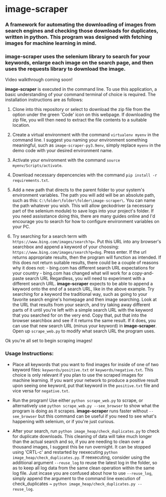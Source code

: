 <!-- Title -->
# image-scraper

<!-- Introduction -->
### A framework for automating the downloading of images from search engines and checking those downloads for duplicates, written in python. This program was designed with fetching images for machine learning in mind.

### **image-scraper** uses the selenium library to search for your keywords, enlarge each image on the search page, and then uses the requests library to download the image.

<!-- Video -->
Video walkthrough coming soon!

<!-- Installation Instructions -->
**image-scraper** is executed in the command line. To use this application, a basic understanding of your command terminal of choice is required. The installation instructions are as follows:

1. Clone into this repository or select to download the zip file from the option under the green 'Code' icon on this webpage. If downloading the zip file, you will then need to extract the file contents to a suitable location.

2. Create a virtual environment with the command `virtualenv myenv` in the command line. I suggest you naming your environment something meaningful, such as `image-scraper-py3.9env`, simply replace `myenv` in the demo code with your desired environment name.

3. Activate your environment with the command `source myenv/Scripts/activate`.

4. Download necessary depencencies with the command `pip install -r requirements.txt`.

5. Add a new path that directs to the parent folder to your system's environment variables. The path you will add will be an absolute path, such as this: `C:\folder\folder\folder\image-scraper\`. You can name the path whatever you wish. This will allow geckodriver (a necessary part of the selenium module) to save logs into your project's folder. If you need assisstance doing this, there are many guides online and I'd encourage you to search for how to configure environment variables on your PC.

6. Try searching for a search term with `https://www.bing.com/images/search?q=`. Put this URL into any browser's searchbox and append a keyword of your choosing: `https://www.bing.com/images/search?q=dog`. Press enter. If the url returns appropriate results, then the program will function as intended. If this does not return suitable results, there could be a couple of reasons why it does not:
        - bing.com has different search URL expectations for your country
        - bing.com has changed what will work for a copy-and-paste search URL
Regardless, you will need to experiment with a different search URL. **image-scraper** expects to be able to append a keyword onto the end of a search URL, like in the above example. Try searching for a keyword the traditional way, such as going to your favorite search engine's homepage and then image searching. Look at the URL that results from your search, and try taking away different parts of it until you're left with a simple search URL with the keyword that you searched for on the very end. Copy that, put that into the browser searchbox and see if it returns the same result. If it does, you can use that new search URL (minus your keyword) in **image-scraper**. Open up `scrape_web.py` to modify what search URL the program uses.

Ok you're all set to begin scraping images!

<!-- Usage Instructions -->
### Usage Instructions:

- Place all keywords that you want to find images for inside of one of two keyword files: `keywords/positive.txt` or `keywords/negative.txt`. This choice is only relevant if you plan to use the scraped images for machine learning. If you want your network to produce a positive result upon seeing one keyword, put that keyword in the `positive.txt` file and vice versa for `negative.txt`.

- Run the program! Use either `python scrape_web.py` to scrape, or alternatively use `python scrape_web.py --see_browser` to show what the program is doing as it scrapes. **image-scraper** runs faster without `--see_browser` but this command can be useful if you need to see what's happening with selenium, or if you're just curious.

- After your search, run `python image_heap/check_duplicates.py` to check for duplicate downloads. This cleaning of data will take much longer than the actual search and so, if you are needing to clean over a thousand images, I suggest this be run overnight. It can be stopped using 'CRTL-c' and restarted by reexecuting `python image_heap/check_duplicates.py`. If reexecuting, consider using the additional argument `--reuse_log` to reuse the latest log in the folder, so as to keep all log data from the same clean operation within the same log file. Just incase you are confused about how to use `--reuse_log`, simply append the argument to the command line execution of check_duplicates ~ `python image_heap/check_duplicates.py --reuse_log`.